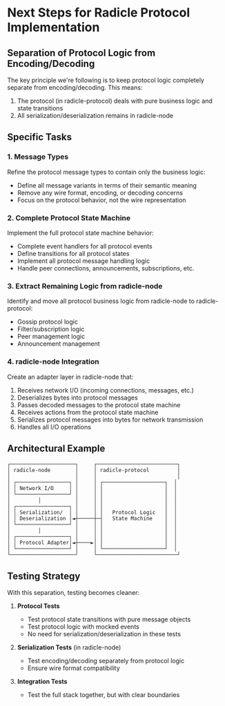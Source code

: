 # Next Steps for Radicle Protocol Implementation

## Separation of Protocol Logic from Encoding/Decoding

The key principle we're following is to keep protocol logic completely separate from encoding/decoding. This means:

1. The protocol (in radicle-protocol) deals with pure business logic and state transitions
2. All serialization/deserialization remains in radicle-node

## Specific Tasks

### 1. Message Types

Refine the protocol message types to contain only the business logic:

- Define all message variants in terms of their semantic meaning
- Remove any wire format, encoding, or decoding concerns
- Focus on the protocol behavior, not the wire representation

### 2. Complete Protocol State Machine

Implement the full protocol state machine behavior:

- Complete event handlers for all protocol events
- Define transitions for all protocol states
- Implement all protocol message handling logic
- Handle peer connections, announcements, subscriptions, etc.

### 3. Extract Remaining Logic from radicle-node

Identify and move all protocol business logic from radicle-node to radicle-protocol:

- Gossip protocol logic
- Filter/subscription logic
- Peer management logic
- Announcement management

### 4. radicle-node Integration

Create an adapter layer in radicle-node that:

1. Receives network I/O (incoming connections, messages, etc.)
2. Deserializes bytes into protocol messages
3. Passes decoded messages to the protocol state machine
4. Receives actions from the protocol state machine
5. Serializes protocol messages into bytes for network transmission
6. Handles all I/O operations

## Architectural Example

```
┌─────────────────────┐     ┌──────────────────────────┐
│ radicle-node        │     │ radicle-protocol         │
│                     │     │                          │
│ ┌─────────────────┐ │     │ ┌────────────────────┐  │
│ │ Network I/O     │ │     │ │                    │  │
│ └─────────────────┘ │     │ │                    │  │
│         │           │     │ │                    │  │
│ ┌─────────────────┐ │     │ │                    │  │
│ │ Serialization/  │ │     │ │   Protocol Logic   │  │
│ │ Deserialization │◄┼─────┼─┤   State Machine    │  │
│ └─────────────────┘ │     │ │                    │  │
│         │           │     │ │                    │  │
│ ┌─────────────────┐ │     │ │                    │  │
│ │ Protocol Adapter│◄┼────►│ │                    │  │
│ └─────────────────┘ │     │ └────────────────────┘  │
└─────────────────────┘     └──────────────────────────┘
```

## Testing Strategy

With this separation, testing becomes cleaner:

1. **Protocol Tests**
   - Test protocol state transitions with pure message objects
   - Test protocol logic with mocked events
   - No need for serialization/deserialization in these tests

2. **Serialization Tests** (in radicle-node)
   - Test encoding/decoding separately from protocol logic
   - Ensure wire format compatibility

3. **Integration Tests**
   - Test the full stack together, but with clear boundaries